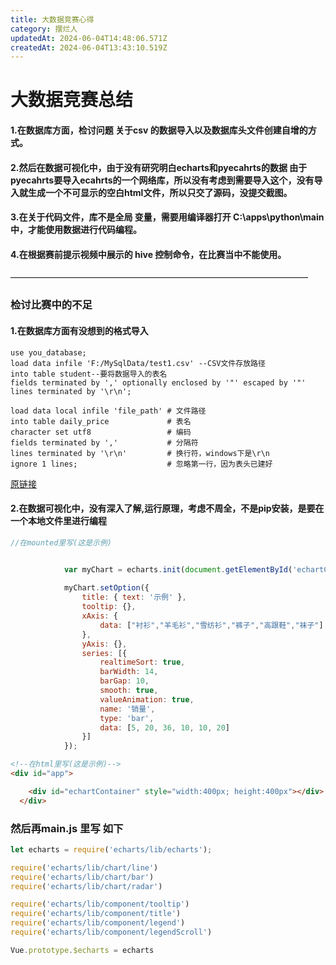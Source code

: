 ```yaml
---
title: 大数据竞赛心得
category: 摆烂人
updatedAt: 2024-06-04T14:48:06.571Z
createdAt: 2024-06-04T13:43:10.519Z
---
```


# 大数据竞赛总结

#### 1.在数据库方面，检讨问题 关于csv 的数据导入以及数据库头文件创建自增的方式。

#### 2.然后在数据可视化中，由于没有研究明白echarts和pyecahrts的数据 由于pyecahrts要导入ecahrts的一个网络库，所以没有考虑到需要导入这个，没有导入就生成一个不可显示的空白html文件，所以只交了源码，没提交截图。


#### 3.在关于代码文件，库不是全局 变量，需要用编译器打开 C:\apps\python\main中，才能使用数据进行代码编程。

#### 4.在根据赛前提示视频中展示的 hive 控制命令，在比赛当中不能使用。


——————————————————————————————————
### 检讨比赛中的不足

<!-- more -->

#### 1.在数据库方面有没想到的格式导入
```mysql
use you_database;
load data infile 'F:/MySqlData/test1.csv' --CSV文件存放路径
into table student--要将数据导入的表名
fields terminated by ',' optionally enclosed by '"' escaped by '"'
lines terminated by '\r\n';
```

<!-- more -->

```mysql
load data local infile 'file_path' # 文件路径
into table daily_price             # 表名
character set utf8                 # 编码
fields terminated by ','           # 分隔符
lines terminated by '\r\n'         # 换行符，windows下是\r\n
ignore 1 lines;                    # 忽略第一行，因为表头已建好

```


[原链接](https://blog.csdn.net/quiet_girl/article/details/71436108)

#### 2.在数据可视化中，没有深入了解,运行原理，考虑不周全，不是pip安装，是要在一个本地文件里进行编程
```js
//在mounted里写(这是示例)


            var myChart = echarts.init(document.getElementById('echartContainer'));
			
			myChart.setOption({
			    title: { text: '示例' },
			    tooltip: {},
			    xAxis: {
			        data: ["衬衫","羊毛衫","雪纺衫","裤子","高跟鞋","袜子"]
			    },
			    yAxis: {},
			    series: [{
					realtimeSort: true,
					barWidth: 14,
					barGap: 10,
					smooth: true,
					valueAnimation: true,
			        name: '销量',
			        type: 'bar',
			        data: [5, 20, 36, 10, 10, 20]
			    }]
			});
```
```html
<!--在html里写(这是示例)-->
<div id="app">

    <div id="echartContainer" style="width:400px; height:400px"></div>
  </div>
```

### 然后再main.js 里写 如下
```js
let echarts = require('echarts/lib/echarts');

require('echarts/lib/chart/line')
require('echarts/lib/chart/bar')
require('echarts/lib/chart/radar')

require('echarts/lib/component/tooltip')
require('echarts/lib/component/title')
require('echarts/lib/component/legend')
require('echarts/lib/component/legendScroll')

Vue.prototype.$echarts = echarts

```


